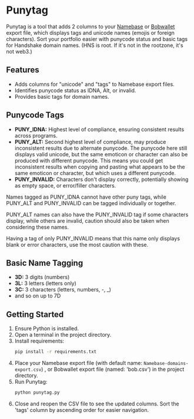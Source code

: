 # Punytag

Punytag is a tool that adds 2 columns to your [Namebase](https://namebase.io) or [Bobwallet](https://github.com/kyokan/bob-wallet) export file, which displays tags and unicode names (emojis or foreign characters). Sort your portfolio easier with punycode status and basic tags for Handshake domain names. (HNS is root. If it's not in the rootzone, it's not web3.)

## Features

- Adds columns for "unicode" and "tags" to Namebase export files.
- Identifies punycode status as IDNA, Alt, or invalid.
- Provides basic tags for domain names.

## Punycode Tags

- **PUNY_IDNA:** Highest level of compliance, ensuring consistent results across programs.
- **PUNY_ALT:** Second highest level of compliance, may produce inconsistent results due to alternate punycode. The punycode here still displays valid unicode, but the same emoticon or character can also be produced with different punycode. This means you could get inconsistent results when copying and pasting what appears to be the same emoticon or character, but which uses a different punycode.
- **PUNY_INVALID:** Characters don't display correctly, potentially showing as empty space, or error/filler characters.

Names tagged as PUNY_IDNA cannot have other puny tags, while PUNY_ALT and PUNY_INVALID can be tagged individually or together.

PUNY_ALT names can also have the PUNY_INVALID tag if some characters display, while others are invalid, caution should also be taken when considering these names.

Having a tag of only PUNY_INVALID means that this name only displays blank or error characters, use the most caution with these.

## Basic Name Tagging

- **3D:** 3 digits (numbers)
- **3L:** 3 letters (letters only)
- **3C:** 3 characters (letters, numbers, -, _)
- and so on up to 7D

## Getting Started

1. Ensure Python is installed.
2. Open a terminal in the project directory.
3. Install requirements:
    ```bash
    pip install -r requirements.txt
    ```
4. Place your Namebase export file (with default name: `Namebase-domains-export.csv`) , or Bobwallet export file (named: 'bob.csv') in the project directory.
5. Run Punytag:
    ```bash
    python punytag.py
    ```
6. Close and reopen the CSV file to see the updated columns. Sort the 'tags' column by ascending order for easier navigation.

